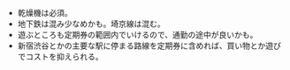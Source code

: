 - 乾燥機は必須。
- 地下鉄は混み少なめかも。埼京線は混む。
- 遊ぶところも定期券の範囲内でいけるので、通勤の途中が良いかも。
- 新宿渋谷とかの主要な駅に停まる路線を定期券に含めれば、買い物とか遊びでコストを抑えられる。



